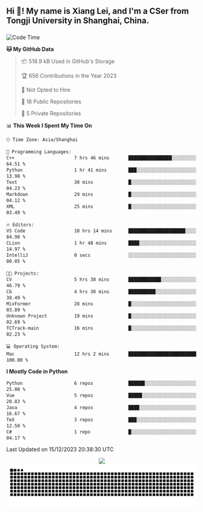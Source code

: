 <h2 align="left">Hi 👋! My name is Xiang Lei, and I'm a CSer from Tongji University in Shanghai, China.</h2>

###

<!--START_SECTION:waka-->
![Code Time](http://img.shields.io/badge/Code%20Time-337%20hrs%2032%20mins-blue)

**🐱 My GitHub Data** 

> 📦 518.9 kB Used in GitHub's Storage 
 > 
> 🏆 656 Contributions in the Year 2023
 > 
> 🚫 Not Opted to Hire
 > 
> 📜 18 Public Repositories 
 > 
> 🔑 5 Private Repositories 
 > 
📊 **This Week I Spent My Time On** 

```text
🕑︎ Time Zone: Asia/Shanghai

💬 Programming Languages: 
C++                      7 hrs 46 mins       ████████████████░░░░░░░░░   64.51 % 
Python                   1 hr 41 mins        ███░░░░░░░░░░░░░░░░░░░░░░   13.98 % 
Text                     30 mins             █░░░░░░░░░░░░░░░░░░░░░░░░   04.23 % 
Markdown                 29 mins             █░░░░░░░░░░░░░░░░░░░░░░░░   04.12 % 
XML                      25 mins             █░░░░░░░░░░░░░░░░░░░░░░░░   03.49 % 

🔥 Editors: 
VS Code                  10 hrs 14 mins      █████████████████████░░░░   84.98 % 
CLion                    1 hr 48 mins        ████░░░░░░░░░░░░░░░░░░░░░   14.97 % 
IntelliJ                 0 secs              ░░░░░░░░░░░░░░░░░░░░░░░░░   00.05 % 

🐱‍💻 Projects: 
CV                       5 hrs 38 mins       ████████████░░░░░░░░░░░░░   46.79 % 
CG                       4 hrs 38 mins       ██████████░░░░░░░░░░░░░░░   38.49 % 
MixFormer                28 mins             █░░░░░░░░░░░░░░░░░░░░░░░░   03.89 % 
Unknown Project          19 mins             █░░░░░░░░░░░░░░░░░░░░░░░░   02.69 % 
TCTrack-main             16 mins             █░░░░░░░░░░░░░░░░░░░░░░░░   02.23 % 

💻 Operating System: 
Mac                      12 hrs 2 mins       █████████████████████████   100.00 % 
```

**I Mostly Code in Python** 

```text
Python                   6 repos             ██████░░░░░░░░░░░░░░░░░░░   25.00 % 
Vue                      5 repos             █████░░░░░░░░░░░░░░░░░░░░   20.83 % 
Java                     4 repos             ████░░░░░░░░░░░░░░░░░░░░░   16.67 % 
TeX                      3 repos             ███░░░░░░░░░░░░░░░░░░░░░░   12.50 % 
C#                       1 repo              █░░░░░░░░░░░░░░░░░░░░░░░░   04.17 % 
```




 Last Updated on 15/12/2023 20:38:30 UTC
<!--END_SECTION:waka-->

<div align="center">
  <img src="https://github-readme-stats.vercel.app/api?username=Lei00764&show_icons=true&theme=radical" />
 </div>

 <div align="center">

<picture>
  <source media="(prefers-color-scheme: dark)" srcset="https://raw.githubusercontent.com/Lei00764/Lei00764/output/github-contribution-grid-snake-dark.svg">
  <source media="(prefers-color-scheme: light)" srcset="https://raw.githubusercontent.com/Lei00764/Lei00764/output/github-contribution-grid-snake.svg">
  <img alt="github contribution grid snake animation" src="https://raw.githubusercontent.com/Lei00764/Lei00764/output/github-contribution-grid-snake.svg">
</picture>

</div>




